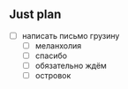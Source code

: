 ## Just plan
- [ ] написать письмо грузину
	- [ ] меланхолия
	- [ ] спасибо
	- [ ] обязательно ждём
	- [ ] островок
